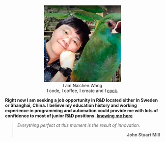 
<div align="center">
<figure>
   <img src="/assets/img/selfie_square.png" class="circular--square"  style="max-width: 250px;"
      alt="selfi" />
   <figcaption>I am Naichen Wang <br> I code, I coffee, I create and I <a href="https://www.instagram.com/Naichen_wang/">cook</a>.
 </figcaption>
</figure>
</div>

**Right now I am seeking a job opportunity in R&D located either in Sweden or Shanghai, China.  I believe my education history and working experience in programming and automation could provide me with lots of confidence to most of junior R&D positions.  [knowing me here](/menu/about)**



<blockquote>
  <p><em>Everything perfect at this moment is the result of innovation. </em><br>
  </p>
  <p style="text-align:right">
  <strong>John Stuart Mill </strong> 
  </p>
</blockquote>
